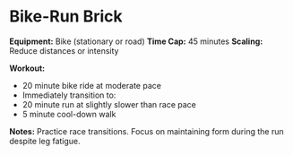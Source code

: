 # Bike-Run Brick

**Equipment:** Bike (stationary or road)
**Time Cap:** 45 minutes
**Scaling:** Reduce distances or intensity

**Workout:**
- 20 minute bike ride at moderate pace
- Immediately transition to:
- 20 minute run at slightly slower than race pace
- 5 minute cool-down walk

**Notes:**
Practice race transitions. Focus on maintaining form during the run despite leg fatigue.